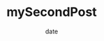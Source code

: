 ---
title: "mySecondPost"
date: date
draft: false
tags: ["code","test"]
categories: ["Markdown"]
---